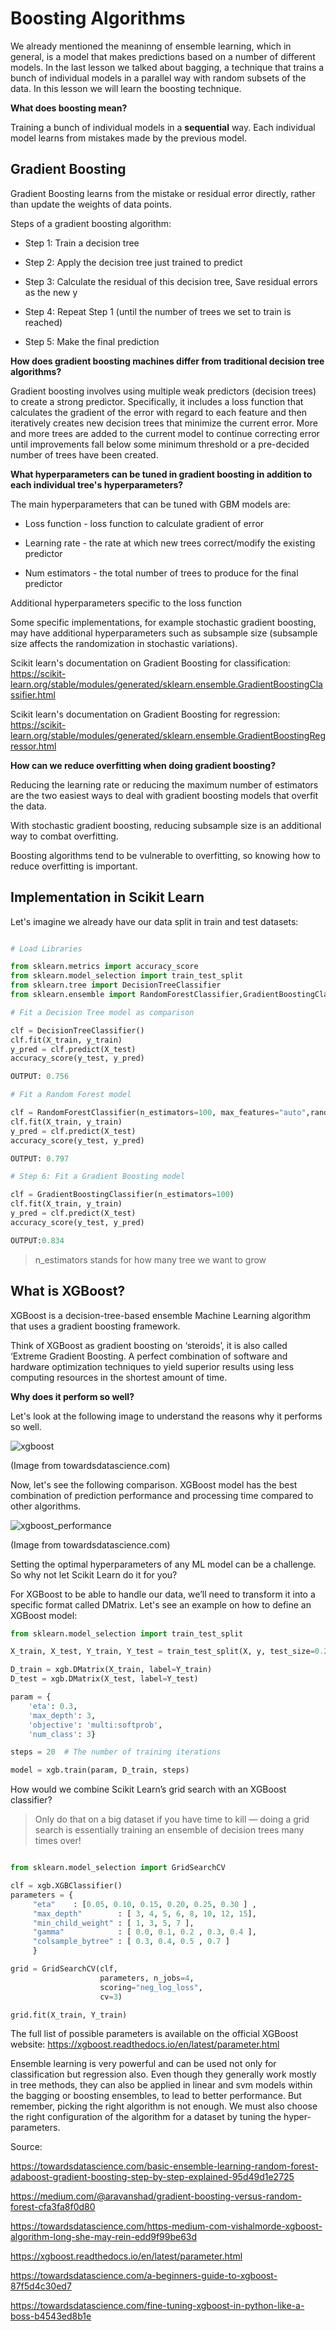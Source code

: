 # Boosting Algorithms

We already mentioned the meaninng of ensemble learning, which in general, is a model that makes predictions based on a number of different models. In the last lesson we talked about bagging, a technique that trains a bunch of individual models in a parallel way with random subsets of the data. In this lesson we will learn the boosting technique. 

**What does boosting mean?**

Training a bunch of individual models in a **sequential** way. Each individual model learns from mistakes made by the previous model.

## Gradient Boosting

Gradient Boosting learns from the mistake or residual error directly, rather than update the weights of data points.

Steps of a gradient boosting algorithm:

- Step 1: Train a decision tree

- Step 2: Apply the decision tree just trained to predict

- Step 3: Calculate the residual of this decision tree, Save residual errors as the new y

- Step 4: Repeat Step 1 (until the number of trees we set to train is reached)

- Step 5: Make the final prediction

**How does gradient boosting machines differ from traditional decision tree algorithms?**

Gradient boosting involves using multiple weak predictors (decision trees) to create a strong predictor. Specifically, it includes a loss function that calculates the gradient of the error with regard to each feature and then iteratively creates new decision trees that minimize the current error. More and more trees are added to the current model to continue correcting error until improvements fall below some minimum threshold or a pre-decided number of trees have been created.

**What hyperparameters can be tuned in gradient boosting in addition to each individual tree's hyperparameters?**

The main hyperparameters that can be tuned with GBM models are:

- Loss function - loss function to calculate gradient of error

- Learning rate - the rate at which new trees correct/modify the existing predictor

- Num estimators - the total number of trees to produce for the final predictor

Additional hyperparameters specific to the loss function 

Some specific implementations, for example stochastic gradient boosting, may have additional hyperparameters such as subsample size (subsample size affects the randomization in stochastic variations).

Scikit learn's documentation on Gradient Boosting for classification: https://scikit-learn.org/stable/modules/generated/sklearn.ensemble.GradientBoostingClassifier.html

Scikit learn's documentation on Gradient Boosting for regression: https://scikit-learn.org/stable/modules/generated/sklearn.ensemble.GradientBoostingRegressor.html

**How can we reduce overfitting when doing gradient boosting?**

Reducing the learning rate or reducing the maximum number of estimators are the two easiest ways to deal with gradient boosting models that overfit the data.

With stochastic gradient boosting, reducing subsample size is an additional way to combat overfitting.

Boosting algorithms tend to be vulnerable to overfitting, so knowing how to reduce overfitting is important.

## Implementation in Scikit Learn

Let's imagine we already have our data split in train and test datasets:

```py

# Load Libraries

from sklearn.metrics import accuracy_score
from sklearn.model_selection import train_test_split
from sklearn.tree import DecisionTreeClassifier
from sklearn.ensemble import RandomForestClassifier,GradientBoostingClassifier

# Fit a Decision Tree model as comparison

clf = DecisionTreeClassifier()
clf.fit(X_train, y_train)
y_pred = clf.predict(X_test)
accuracy_score(y_test, y_pred)

OUTPUT: 0.756

# Fit a Random Forest model

clf = RandomForestClassifier(n_estimators=100, max_features="auto",random_state=0)
clf.fit(X_train, y_train)
y_pred = clf.predict(X_test)
accuracy_score(y_test, y_pred)

OUTPUT: 0.797

# Step 6: Fit a Gradient Boosting model

clf = GradientBoostingClassifier(n_estimators=100)
clf.fit(X_train, y_train)
y_pred = clf.predict(X_test)
accuracy_score(y_test, y_pred)

OUTPUT:0.834
```

> n_estimators stands for how many tree we want to grow

## What is XGBoost?

XGBoost is a decision-tree-based ensemble Machine Learning algorithm that uses a gradient boosting framework.

Think of XGBoost as gradient boosting on ‘steroids’, it is also called ‘Extreme Gradient Boosting. A perfect combination of software and hardware optimization techniques to yield superior results using less computing resources in the shortest amount of time.

**Why does it perform so well?**

Let's look at the following image to understand the reasons why it performs so well.

![xgboost](https://github.com/4GeeksAcademy/machine-learning-content/blob/master/assets/xgboost.jpg?raw=true)

(Image from towardsdatascience.com)

Now, let's see the following comparison. XGBoost model has the best combination of prediction performance and processing time compared to other algorithms.

![xgboost_performance](https://github.com/4GeeksAcademy/machine-learning-content/blob/master/assets/xgboost_performance.jpg?raw=true)

(Image from towardsdatascience.com)

Setting the optimal hyperparameters of any ML model can be a challenge. So why not let Scikit Learn do it for you? 

For XGBoost to be able to handle our data, we’ll need to transform it into a specific format called DMatrix. Let's see an example on how to define an XGBoost model:

```py
from sklearn.model_selection import train_test_split

X_train, X_test, Y_train, Y_test = train_test_split(X, y, test_size=0.2)

D_train = xgb.DMatrix(X_train, label=Y_train)
D_test = xgb.DMatrix(X_test, label=Y_test)

param = {
    'eta': 0.3, 
    'max_depth': 3,  
    'objective': 'multi:softprob',  
    'num_class': 3} 

steps = 20  # The number of training iterations

model = xgb.train(param, D_train, steps)

```

How would we combine Scikit Learn’s grid search with an XGBoost classifier?

>Only do that on a big dataset if you have time to kill — doing a grid search is essentially training an ensemble of decision trees many times over!

```py

from sklearn.model_selection import GridSearchCV

clf = xgb.XGBClassifier()
parameters = {
     "eta"    : [0.05, 0.10, 0.15, 0.20, 0.25, 0.30 ] ,
     "max_depth"        : [ 3, 4, 5, 6, 8, 10, 12, 15],
     "min_child_weight" : [ 1, 3, 5, 7 ],
     "gamma"            : [ 0.0, 0.1, 0.2 , 0.3, 0.4 ],
     "colsample_bytree" : [ 0.3, 0.4, 0.5 , 0.7 ]
     }

grid = GridSearchCV(clf,
                    parameters, n_jobs=4,
                    scoring="neg_log_loss",
                    cv=3)

grid.fit(X_train, Y_train)

```

The full list of possible parameters is available on the official XGBoost website: https://xgboost.readthedocs.io/en/latest/parameter.html 


Ensemble learning is very powerful and can be used not only for classification but regression also. Even though they generally work mostly in tree methods, they can also be applied in linear and svm models within the bagging or boosting ensembles, to lead to better performance. But remember, picking the right algorithm is not enough. We must also choose the right configuration of the algorithm for a dataset by tuning the hyper-parameters. 


Source:

https://towardsdatascience.com/basic-ensemble-learning-random-forest-adaboost-gradient-boosting-step-by-step-explained-95d49d1e2725

https://medium.com/@aravanshad/gradient-boosting-versus-random-forest-cfa3fa8f0d80

https://towardsdatascience.com/https-medium-com-vishalmorde-xgboost-algorithm-long-she-may-rein-edd9f99be63d

https://xgboost.readthedocs.io/en/latest/parameter.html

https://towardsdatascience.com/a-beginners-guide-to-xgboost-87f5d4c30ed7

https://towardsdatascience.com/fine-tuning-xgboost-in-python-like-a-boss-b4543ed8b1e